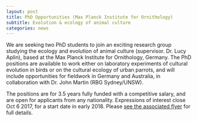 ```yaml
---
layout: post
title: PhD Opportunities (Max Planck Institute for Ornithology)
subtitle: Evolution & ecology of animal culture
categories: news
---
```


We are seeking two PhD students to join an exciting research group studying the ecology and evolution of animal culture (supervisor. Dr. Lucy Aplin), based at the Max Planck Institute for Ornithology, Germany. The PhD positions are available to work either on laboratory experiments of cultural evolution in birds or on the cultural ecology of urban parrots, and will include opportunities for fieldwork in Germany and Australia, in collaboration with Dr. John Martin (RBG Sydney/UNSW).
 
The positions are for 3.5 years fully funded with a competitive salary, and are open for applicants from any nationality. Expressions of interest close Oct 6 2017, for a start date in early 2018. Please [see the associated flyer](goo.gl/B1UECh) for full details.  